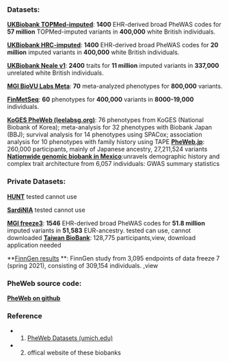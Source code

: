 ### Datasets:

**[UKBiobank TOPMed-imputed](https://pheweb.org/UKB-TOPMed)**: **1400** EHR-derived broad PheWAS codes for **57 million** TOPMed-imputed variants in **400,000** white British individuals.

**[UKBiobank HRC-imputed](https://pheweb.org/UKB-SAIGE)**: **1400** EHR-derived broad PheWAS codes for **20 million** imputed variants in **400,000** white British individuals.

**[UKBiobank Neale v1](https://pheweb.org/UKB-Neale)**: **2400** traits for **11 million** imputed variants in **337,000** unrelated white British individuals.

**[MGI BioVU Labs Meta](https://pheweb.org/MGI-BioVU/)**: **70** meta-analyzed phenotypes for **800,000** variants.

**[FinMetSeq](http://pheweb.sph.umich.edu/FinMetSeq/)**: **60** phenotypes for **400,000** variants in **8000-19,000** individuals.

**[KoGES PheWeb (leelabsg.org)](https://koges.leelabsg.org/)**:  76 phenotypes from KoGES (National Biobank of Korea); meta-analysis for 32 phenotypes with Biobank Japan (BBJ); survival analysis for 14 phenotypes using SPACox; association analysis for 10 phenotypes with family history using TAPE
**[PheWeb.jp](https://pheweb.jp/)**: 260,000 participants, mainly of Japanese ancestry, 27,211,524 variants
**[Nationwide genomic biobank in Mexico](https://zenodo.org/records/7420254)**:unravels demographic history and complex trait architecture from 6,057 individuals: GWAS summary statistics 


### Private Datasets:

**[HUNT](http://pheweb.sph.umich.edu/HUNT/)**  tested cannot use

**[SardiNIA](http://sardinia-pheweb.sph.umich.edu/)** tested cannot use

**[MGI freeze3](https://pheweb.org/MGI-freeze3)**: **1546** EHR-derived broad PheWAS codes for **51.8 million** imputed variants in **51,583** EUR-ancestry. tested can use, cannot downloaded
**[Taiwan BioBank](https://taiwanview.twbiobank.org.tw/pheweb.php)**: 128,775 participants,view, download application needed

**[FinnGen results](https://r7.finngen.fi/) **: FinnGen study from 3,095 endpoints of data freeze 7 (spring 2021), consisting of 309,154 individuals. ,view

### PheWeb source code:

**[PheWeb on github](https://github.com/statgen/pheweb)**

### Reference
- 1. [PheWeb Datasets (umich.edu)](https://pheweb.sph.umich.edu/)
- 2. offical website of these biobanks